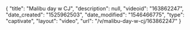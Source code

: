 {
    "title": "Malibu day w CJ",
    "description": null,
    "videoid": "163862247",
    "date_created": "1525962503",
    "date_modified": "1546466775",
    "type": "captivate",
    "layout": "video",
    "url": "\/v\/malibu-day-w-cj\/163862247"
}